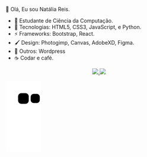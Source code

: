 👀 Olá, Eu sou Natália Reis.

- 🤗 Estudante de Ciência da Computação. 
- 🌱 Tecnologias: HTML5, CSS3, JavaScript, e Python.
- ⚡ Frameworks: Bootstrap, React.
- 🖌️ Design: Photogimp, Canvas, AdobeXD, Figma.
- :anger: Outros: Wordpress
- ☕ Codar e café.
 
 <div align="center">
  <a href="https://github.com/nataliareiis">
  <img height="160em" src="https://github-readme-stats.vercel.app/api?username=nataliareiis&show_icons=true&theme=dracula&include_all_commits=true&count_private=true"/>
  <img height="160em" src="https://github-readme-stats.vercel.app/api/top-langs/?username=nataliareiis&layout=compact&langs_count=7&theme=dracula"/>
</div>

 
  ![Snake animation](https://github.com/nataliareiis/nataliareiis/blob/output/github-contribution-grid-snake.svg)

